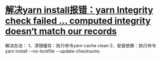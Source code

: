 # [解决yarn install报错：yarn Integrity check failed ... computed integrity doesn‘t match our records](https://www.cnblogs.com/midnight-visitor/p/15918527.html "发布于 2022-02-21 13:51")

解决办法：
1、清理缓存：执行命令yarn cache clean
2、安装依赖：执行命令yarn install --no-lockfile --update-checksums
